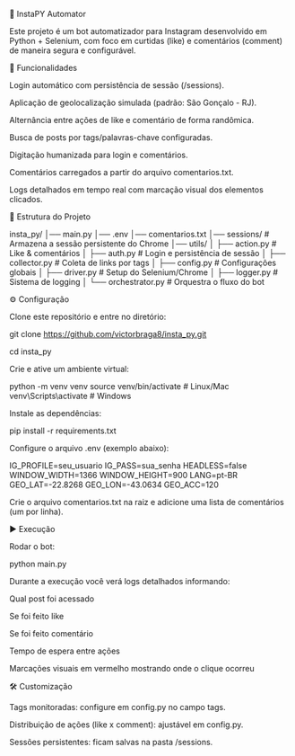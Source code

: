 🤖 InstaPY Automator

Este projeto é um bot automatizador para Instagram desenvolvido em Python + Selenium, com foco em curtidas (like) e comentários (comment) de maneira segura e configurável.

🚀 Funcionalidades

Login automático com persistência de sessão (/sessions).

Aplicação de geolocalização simulada (padrão: São Gonçalo - RJ).

Alternância entre ações de like e comentário de forma randômica.

Busca de posts por tags/palavras-chave configuradas.

Digitação humanizada para login e comentários.

Comentários carregados a partir do arquivo comentarios.txt.

Logs detalhados em tempo real com marcação visual dos elementos clicados.

📂 Estrutura do Projeto

insta_py/
│── main.py
│── .env
│── comentarios.txt
│── sessions/ # Armazena a sessão persistente do Chrome
│── utils/
│ ├── action.py # Like & comentários
│ ├── auth.py # Login e persistência de sessão
│ ├── collector.py # Coleta de links por tags
│ ├── config.py # Configurações globais
│ ├── driver.py # Setup do Selenium/Chrome
│ ├── logger.py # Sistema de logging
│ └── orchestrator.py # Orquestra o fluxo do bot

⚙️ Configuração

Clone este repositório e entre no diretório:

git clone https://github.com/victorbraga8/insta_py.git

cd insta_py

Crie e ative um ambiente virtual:

python -m venv venv
source venv/bin/activate # Linux/Mac
venv\Scripts\activate # Windows

Instale as dependências:

pip install -r requirements.txt

Configure o arquivo .env (exemplo abaixo):

IG_PROFILE=seu_usuario
IG_PASS=sua_senha
HEADLESS=false
WINDOW_WIDTH=1366
WINDOW_HEIGHT=900
LANG=pt-BR
GEO_LAT=-22.8268
GEO_LON=-43.0634
GEO_ACC=120

Crie o arquivo comentarios.txt na raiz e adicione uma lista de comentários (um por linha).

▶️ Execução

Rodar o bot:

python main.py

Durante a execução você verá logs detalhados informando:

Qual post foi acessado

Se foi feito like

Se foi feito comentário

Tempo de espera entre ações

Marcações visuais em vermelho mostrando onde o clique ocorreu

🛠️ Customização

Tags monitoradas: configure em config.py no campo tags.

Distribuição de ações (like x comment): ajustável em config.py.

Sessões persistentes: ficam salvas na pasta /sessions.